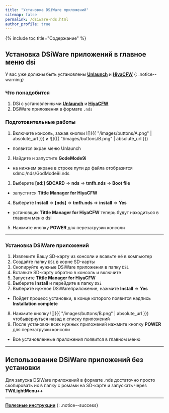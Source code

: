 ```yaml
---
title: "Установка DSiWare приложений"
sitemap: false
permalink: /dsiware-nds.html
author_profile: true
---
```


{% include toc title="Содержание" %}


## Установка DSiWare приложений в главное меню dsi
У вас уже должны быть установлены [**Unlaunch**](get-started) и [**HiyaCFW**](installing-HiyaCFW)
{: .notice--warning}


### Что понадобится
1. DSi c установленными [**Unlaunch**](get-started) и [**HiyaCFW**](installing-HiyaCFW)
2. DSiWare приложения в формате `.nds`

### Подготовительные работы
1. Включите консоль, зажав кнопки ![]({{ "/images/buttons/A.png" | absolute_url }}) и ![]({{ "/images/buttons/B.png" | absolute_url }})
- появится экран меню Unlaunch
2. Найдите и запустите **GodeMode9i**
- на нижнем экране в строке пути до файла отобразится sdmc:/nds/GodMode9i.nds 
3. Выберите **[sd:] SDCARD** => **nds** => **tmfh.nds** => **Boot file**
- запустится **Tittle Manager for HiyaCFW**
4. Выберите **Install** => **[nds]** => **tmfh.nds** => **install** => **Yes**
- установщик **Tittle Manager for HiyaCFW** теперь будут находиться в главном меню dsi
5. Нажмите кнопку **POWER** для перезагрузки консоли

___


### Установка DSiWare приложений
1. Извлеките Вашу SD-карту из консоли и всавьте её в компьютер
2. Создайте папку `DSi` в корне SD-карты
3. Скопируйте нужные DSiWare приложения в папку `DSi`
4. Вставьте SD-карту обратно в консоль и включите
5. Запустите **Tittle Manager for HiyaCFW**
6. Выберите **Install** и перейдите в папку `DSi`
7. Выберите нужное DSiWareприложение, нажмите **Install** => **Yes**
- Пойдет процесс установки, в конце которого появится надпись **Installation complete**
8. Нажмите кнопку ![]({{ "/images/buttons/B.png" | absolute_url }}) чтобывернуться назад к списку приложений
9. После установки всех нужных приложений нажмите кнопку **POWER** для перезагрузки консоли
- Все установленные приложения появится в главном меню


___


## Использование DSiWare приложений без установки

Для запуска DSiWare приложений в формате .nds достаточно просто скопировать их в папку с ромами на SD-карте и запускать через **TWiLightMenu++**

___


[**Полезные инструкции**](addons)
{: .notice--success}


